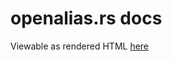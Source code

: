 # openalias.rs docs
Viewable as rendered HTML [here](https://cdn.rawgit.com/nabijaczleweli/openalias.rs/doc/openalias/index.html)
